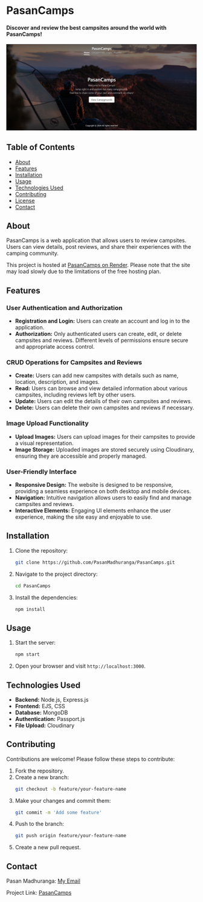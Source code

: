 # PasanCamps

#### Discover and review the best campsites around the world with PasanCamps!


![PasanCamps Home Page](screenshots/Home.png)

## Table of Contents

- [About](#about)
- [Features](#features)
- [Installation](#installation)
- [Usage](#usage)
- [Technologies Used](#technologies-used)
- [Contributing](#contributing)
- [License](#license)
- [Contact](#contact)

## About

PasanCamps is a web application that allows users to review campsites. Users can view details, post reviews, and share their experiences with the camping community.

This project is hosted at [PasanCamps on Render](https://pasancamps.onrender.com/). Please note that the site may load slowly due to the limitations of the free hosting plan.

## Features

### User Authentication and Authorization

- **Registration and Login:** Users can create an account and log in to the application.
- **Authorization:** Only authenticated users can create, edit, or delete campsites and reviews. Different levels of permissions ensure secure and appropriate access control.

### CRUD Operations for Campsites and Reviews

- **Create:** Users can add new campsites with details such as name, location, description, and images.
- **Read:** Users can browse and view detailed information about various campsites, including reviews left by other users.
- **Update:** Users can edit the details of their own campsites and reviews.
- **Delete:** Users can delete their own campsites and reviews if necessary.

### Image Upload Functionality

- **Upload Images:** Users can upload images for their campsites to provide a visual representation.
- **Image Storage:** Uploaded images are stored securely using Cloudinary, ensuring they are accessible and properly managed.

### User-Friendly Interface

- **Responsive Design:** The website is designed to be responsive, providing a seamless experience on both desktop and mobile devices.
- **Navigation:** Intuitive navigation allows users to easily find and manage campsites and reviews.
- **Interactive Elements:** Engaging UI elements enhance the user experience, making the site easy and enjoyable to use.

## Installation

1. Clone the repository:
    ```sh
    git clone https://github.com/PasanMadhuranga/PasanCamps.git
    ```
2. Navigate to the project directory:
    ```sh
    cd PasanCamps
    ```
3. Install the dependencies:
    ```sh
    npm install
    ```

## Usage

1. Start the server:
    ```sh
    npm start
    ```
2. Open your browser and visit `http://localhost:3000`.

## Technologies Used

- **Backend:** Node.js, Express.js
- **Frontend:** EJS, CSS
- **Database:** MongoDB
- **Authentication:** Passport.js
- **File Upload:** Cloudinary

## Contributing

Contributions are welcome! Please follow these steps to contribute:

1. Fork the repository.
2. Create a new branch:
    ```sh
    git checkout -b feature/your-feature-name
    ```
3. Make your changes and commit them:
    ```sh
    git commit -m 'Add some feature'
    ```
4. Push to the branch:
    ```sh
    git push origin feature/your-feature-name
    ```
5. Create a new pull request.

## Contact

Pasan Madhuranga: [My Email](mailto:pasan3529@gmail.com)

Project Link: [PasanCamps](https://github.com/PasanMadhuranga/PasanCamps)
